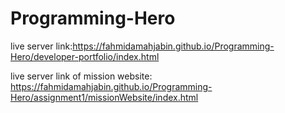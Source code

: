 # Programming-Hero
live server link:https://fahmidamahjabin.github.io/Programming-Hero/developer-portfolio/index.html


live server link of mission website: https://fahmidamahjabin.github.io/Programming-Hero/assignment1/missionWebsite/index.html
